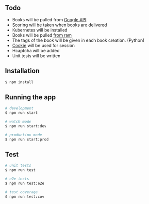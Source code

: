 ## Todo

- Books will be pulled from <a href="https://developers.google.com/books/docs/v1/using">Google API</a>
- Scoring will be taken when books are delivered
- Kubernetes will be installed
- Books will be pulled <a href="https://docs.nestjs.com/techniques/caching">from ram</a>
- The tags of the book will be given in each book creation. (Python)
- <a href="https://docs.nestjs.com/techniques/cookies">Cookie</a> will be used for session
- Hcaptcha will be added
- Unit tests will be written

## Installation

```bash
$ npm install
```

## Running the app

```bash
# development
$ npm run start

# watch mode
$ npm run start:dev

# production mode
$ npm run start:prod
```

## Test

```bash
# unit tests
$ npm run test

# e2e tests
$ npm run test:e2e

# test coverage
$ npm run test:cov
```